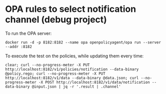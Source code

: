 # OPA rules to select notification channel (debug project)

To run the OPA server:
```
docker run -d -p 8182:8182 --name opa openpolicyagent/opa run --server --addr :8182
```

To execute the test on the policies, while updating them every time:
```
clear; curl --no-progress-meter -X PUT http://localhost:8182/v1/policies/notification --data-binary @policy.rego; curl --no-progress-meter -X PUT http://localhost:8182/v1/data --data-binary @data.json; curl --no-progress-meter -X POST http://localhost:8182/v1/data/notification --data-binary @input.json | jq -r '.result | .channel'
```
